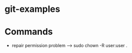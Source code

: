 git-examples
============

Commands
====================
- repair permission problem --> sudo chown -R user:user .
